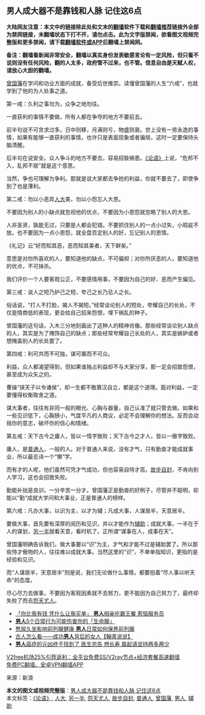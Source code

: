  <h2>男人成大器不是靠钱和人脉 记住这6点</h2> <p class="notice"><b>大陆网友注意：本文中的链接除此处和文末的<a href="https://github.com/bannedbook/fanqiang" >翻墙</a>软件下载和<a href="https://github.com/killgcd/justmysocks/blob/master/README.md">翻墙推荐</a>链接外全部为禁网链接，未翻墙状态下打不开，请勿点击。此为文字版禁闻，欲看图文视频完整版和更多禁闻，请下载<a href="https://github.com/bannedbook/fanqiang">翻墙软件或APP</a>后翻墙上禁闻网。</p><p>备注：翻墙看新闻非常安全，翻墙以真实身份发表敏感言论有一定风险，但只看不说则没有任何风险，翻的人太多，政府管不过来，也不管。信息自由是天赋人权，请放心大胆的翻墙。</b></p>  <div class="entry"> <p><a href="https://www.bannedbook.org/bnews/tag/%e6%9b%be%e5%9b%bd%e8%97%a9/" class="st_tag internal_tag" rel="tag" title="标签 曾国藩 下的日志">曾国藩</a>在学问和功业方面的成就，备受后世推崇。读懂曾国藩的人生“六戒”，也就学到了他的为人处事之道。</p> <p>第一戒：久利之事勿为，众争之地勿往。</p> <p>一直获利的事情不要做，所有人都在争夺的地方不要前去。</p> <p>前半句说不可贪求过多。日中则移，月满则亏，物盛则衰。世上没有一劳永逸的事情，如果有能够一直获利的事情，也许只是表面现象或者骗局，这时一定要保持头脑清醒。</p> <p>后半句在说安全。众人争斗的地方不要去，容易招致祸患。<a href="https://www.bannedbook.org/bnews/tag/%E3%80%8A%E8%AE%BA%E8%AF%AD%E3%80%8B/" class="st_tag internal_tag" rel="tag" title="标签 《论语》 下的日志">《论语》</a>上说，“危邦不入，乱邦不居”就是这个意思。</p> <p>当然，争也可理解为争利。那就是说大家都去争抢的利益，你就不要去了，即使争到了也是薄利。</p> <p>第二戒：勿以小恶弃<a href="https://www.bannedbook.org/bnews/tag/%E4%BA%BA%E5%A4%A7/" class="st_tag internal_tag" rel="tag" title="标签 人大 下的日志">人大</a>美，勿以小怨忘人大恩。</p>  <p>不要因为别人的小缺点就忽视他的优点，不要因为小恩怨就忽略了别人的大恩。</p> <p>人非圣贤，孰能无过，只要是人都会犯错。不要抓住别人的一点小过失，小瑕疵不放。也不要因为一点小恩怨，就全盘否定别人的好，忘记别人的恩情。</p> <p>《礼记》云“好而知其恶，恶而知其美者，天下鲜矣。”</p> <p>意思是对你所喜欢的人，要知道他的缺点，不可偏袒；对你所厌恶的人，要知道他的优点，不可抹杀。</p> <p>我们评价一个人要客观公正，不要感情用事，不要因为自己的好、恶而产生偏见。</p> <p>第三戒：说人之短乃护己之短，夸己之长乃忌人之长。</p> <p>俗话说，“打人不打脸，揭人不揭短。”经常谈论别人的短处，夸耀自己的长处，不仅是情商低的表现，更会给自己招来怨恨，埋下祸乱的种子。</p>  <p>曾国藩的这句话，入木三分地刻画出了这种人的精神肖像。那些经常谈论别人缺点的人，其实是为了掩饰自己的缺点；那些经常夸耀自己长处的人，其实是嫉妒或者想掩盖别人的长处罢了。</p> <p>第四戒：利可共而不可独，谋可寡而不可众。</p> <p>利益，众人都渴望得到，但如果谁独占利益却不与大家分享，那一定会招致怨恨，甚至成为众矢之的。</p> <p>曹操“挟天子以令诸侯”，却一生都不敢篡汉自立，都是这个道理。面对利益，一定要懂得权衡取舍之道。</p> <p>谋大事者，往往有非同一般的眼光、心胸与器量，自己认准了就只管去做。如果和一些见识低下，心胸狭小，气度平凡的人商议，必定不会理解你的想法。反而会动摇你的意志，破坏你的信心和情绪。</p> <p>第五戒：天下古今之庸人，皆以一惰字致败；天下古今之才人，皆以一傲字致败。</p> <p>庸人，是<a href="https://www.bannedbook.org/bnews/tag/%E6%99%AE%E9%80%9A%E4%BA%BA/" class="st_tag internal_tag" rel="tag" title="标签 普通人 下的日志">普通人</a>，一般的人。对于普通人来说，没有才气，只有勤奋才能成就事业，所以最忌讳一个“懒”字。</p>  <p>而有才的人呢，他们虽然可凭才气成功，但也容易自恃才高，<a href="https://www.bannedbook.org/bnews/tag/%E6%95%85%E6%AD%A5%E8%87%AA%E5%B0%81/" class="st_tag internal_tag" rel="tag" title="标签 故步自封 下的日志">故步自封</a>，不肯向别人学习，这也会招致失败。</p> <p>勤能补拙是良训，一分辛苦一分才。曾国藩正是勤奋的好例子，尽管并不聪明，却能以“勤”成就大学问和大事业，正是普通人的榜样。</p> <p>第六戒：凡办大事，以识为主，以才为辅；凡成大事，人谋居半，天意居半。</p> <p>要做大事，首先要有深厚的阅历和见识，并以才能作为<a href="https://www.bannedbook.org/bnews/tag/%E8%BE%85%E5%8A%A9/" class="st_tag internal_tag" rel="tag" title="标签 辅助 下的日志">辅助</a>；成就大事，一半在于人的谋划，<a href="https://www.bannedbook.org/bnews/tag/%E5%8F%A6%E4%B8%80%E5%8D%8A/" class="st_tag internal_tag" rel="tag" title="标签 另一半 下的日志">另一半</a>就看天意，看时机了。正所谓“谋事在人，成事在天”。</p> <p>曾国藩明确告诉我们，做大事要以“识”为主，才气和才能不过是辅助罢了。所以那些恃才傲物的人，往往难以成就大事。当然这里的“识”，不单单指知识，更指的是经验和见识。</p> <p>而“人谋居半，天意居半”则是说，我们无论做什么事情，都要抱着“尽人事以听天命”的态度。</p> <p>尽心尽力去做事，不要因为客观因素就不去努力，更不能因为自己努力了，最终却失败了而去<a href="https://www.bannedbook.org/bnews/tag/%E6%80%A8%E5%A4%A9%E5%B0%A4%E4%BA%BA/" class="st_tag internal_tag" rel="tag" title="标签 怨天尤人 下的日志">怨天尤人</a>。</p>  <ul class='op-related-articles' title='相关阅读'> <li><a href='https://www.bannedbook.org/bnews/funmedia/20201219/1450933.html' target='_blank'>「你比我有钱 凭什么让我买单」 <b>男人</b>相亲吃霸王餐 惹恼服务员</a></li> <li><a href='https://www.bannedbook.org/bnews/health/20201219/1450840.html' target='_blank'><b>男人</b>5个日常行为可能伤害你的「生命腺」</a></li> <li><a href='https://www.bannedbook.org/bnews/health/20201219/1450774.html' target='_blank'>憋尿久坐影响前列腺健康 <b>男人</b>日常如何保养前列腺</a></li> <li><a href='https://www.bannedbook.org/bnews/bannedvideo/20201218/1450172.html' target='_blank'>古人怎么看——成功<b>男人</b>背后的女人【翰青说说】</a></li> <li><a href='https://www.bannedbook.org/bnews/health/20201217/1449479.html' target='_blank'><b>男人</b>癌症的元凶终于找到了 医生忠告 想长寿 晨起请坚持两多两少</a></li> </ul> <p class="texttj"> <a href="https://github.com/bannedbook/fanqiang/wiki/V2ray%E6%9C%BA%E5%9C%BA" target="_blank">V2free机场25%引荐返利：全平台免费SS/V2ray节点+经济套餐高速翻墙</a><br/> <a href="https://github.com/bannedbook/fanqiang/wiki/%E7%A6%81%E9%97%BB%E7%BD%91%E5%AE%89%E5%8D%93%E7%BF%BB%E5%A2%99%E6%96%B0%E9%97%BBAPP" target="_blank">免费PC翻墙、安卓VPN翻墙APP</a></p><p> 来源：新浪 </p><a name='sharetosocial'></a>       <div><b>本文的图文或视频完整版</b>：<a href='https://www.bannedbook.org/bnews/lifebaike/20201219/1451110.html'>男人成大器不是靠钱和人脉 记住这6点</a></div>  </div><!--END ENTRY--> <div class="postfooter"> <div>本文标签：<a href="https://www.bannedbook.org/bnews/tag/%E3%80%8A%E8%AE%BA%E8%AF%AD%E3%80%8B/" rel="tag">《论语》</a>, <a href="https://www.bannedbook.org/bnews/tag/%E4%BA%BA%E5%A4%A7/" rel="tag">人大</a>, <a href="https://www.bannedbook.org/bnews/tag/%E5%8F%A6%E4%B8%80%E5%8D%8A/" rel="tag">另一半</a>, <a href="https://www.bannedbook.org/bnews/tag/%E6%80%A8%E5%A4%A9%E5%B0%A4%E4%BA%BA/" rel="tag">怨天尤人</a>, <a href="https://www.bannedbook.org/bnews/tag/%E6%95%85%E6%AD%A5%E8%87%AA%E5%B0%81/" rel="tag">故步自封</a>, <a href="https://www.bannedbook.org/bnews/tag/%E6%99%AE%E9%80%9A%E4%BA%BA/" rel="tag">普通人</a>, <a href="https://www.bannedbook.org/bnews/tag/%e6%9b%be%e5%9b%bd%e8%97%a9/" rel="tag">曾国藩</a>, <a href="https://www.bannedbook.org/bnews/tag/%e7%94%b7%e4%ba%ba/" rel="tag">男人</a>, <a href="https://www.bannedbook.org/bnews/tag/%E8%BE%85%E5%8A%A9/" rel="tag">辅助</a></div>  </div><!--END POSTFOOTER--> 